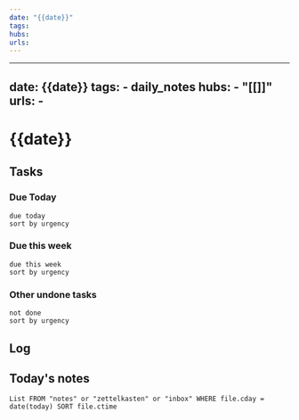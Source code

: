 ```yaml
---
date: "{{date}}"
tags: 
hubs: 
urls:
---
```


---
date: {{date}}
tags:
    - daily_notes
hubs:
    - "[[]]"
urls:
    -
---

# {{date}}



## Tasks

### Due Today
```tasks
due today
sort by urgency
```

### Due this week

```tasks
due this week
sort by urgency
```

### Other undone tasks
```tasks
not done
sort by urgency
```

## Log




## Today's notes

```dataview
List FROM "notes" or "zettelkasten" or "inbox" WHERE file.cday = date(today) SORT file.ctime
```

